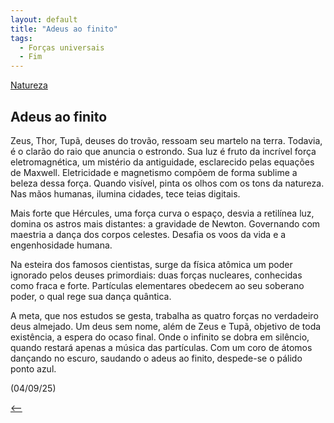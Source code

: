 ```yaml
---
layout: default
title: "Adeus ao finito"
tags:
  - Forças universais
  - Fim
--- 
```




[Natureza](./)

## Adeus ao finito

Zeus, Thor, Tupã, deuses do trovão, ressoam seu martelo na terra. Todavia, é o clarão do raio que anuncia o estrondo. Sua luz é fruto da incrível força eletromagnética, um mistério da antiguidade, esclarecido pelas equações de Maxwell. Eletricidade e magnetismo compõem de forma sublime a beleza dessa força. Quando visível, pinta os olhos com os tons da natureza. Nas mãos humanas, ilumina cidades, tece teias digitais.

Mais forte que Hércules, uma força curva o espaço, desvia a retilínea luz, domina os astros mais distantes: a gravidade de Newton. Governando com maestria a dança dos corpos celestes. Desafia os voos da vida e a engenhosidade humana.

Na esteira dos famosos cientistas, surge da física atômica um poder ignorado pelos deuses primordiais: duas forças nucleares, conhecidas como fraca e forte. Partículas elementares obedecem ao seu soberano poder, o qual rege sua dança quântica.

A meta, que nos estudos se gesta, trabalha as quatro forças no verdadeiro deus almejado. Um deus sem nome, além de Zeus e Tupã, objetivo de toda existência, a espera do ocaso final. Onde o infinito se dobra em silêncio, quando restará apenas a música das partículas. Com um coro de átomos dançando no escuro, saudando o adeus ao finito, despede-se o pálido ponto azul.

(04/09/25)

[<--](./)